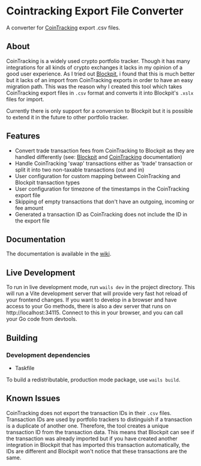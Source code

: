 # Cointracking Export File Converter

A converter for [CoinTracking](https://cointracking.info/) export .csv files. 

## About

CoinTracking is a widely used crypto portfolio tracker. Though it has many integrations for all kinds of crypto exchanges it lacks in my opinion of a good user experience.
As I tried out [Blockpit](https://www.blockpit.io/), i found that this is much better but it lacks of an import from CoinTracking exports in order to have an easy migration path.
This was the reason why I created this tool which takes CoinTracking export files in `.csv` format and converts it into Blockpit's `.xslx` files for import.

Currently there is only support for a conversion to Blockpit but it is possible to extend it in the future to other portfolio tracker.

## Features

- Convert trade transaction fees from CoinTracking to Blockpit as they are handled differently (see: [Blockpit](https://help.blockpit.io/hc/en-us/articles/360011882020-Transaction-Label-Trade) and [CoinTracking](https://cointracking.freshdesk.com/en/support/solutions/articles/29000039588-how-fees-are-handled-within-cointracking) documentation)
- Handle CoinTracking 'swap' transactions either as 'trade' transaction or split it into two non-taxable transactions (out and in)
- User configuration for custom mapping between CoinTracking and Blockpit transaction types
- User configuration for timezone of the timestamps in the CoinTracking export file 
- Skipping of empty transactions that don't have an outgoing, incoming or fee amount
- Generated a transaction ID as CoinTracking does not include the ID in the export file

## Documentation

The documentation is available in the [wiki](https://github.com/tomvodi/cointracking-export-converter/wiki).

## Live Development

To run in live development mode, run `wails dev` in the project directory. This will run a Vite development
server that will provide very fast hot reload of your frontend changes. If you want to develop in a browser
and have access to your Go methods, there is also a dev server that runs on http://localhost:34115. Connect
to this in your browser, and you can call your Go code from devtools.

## Building

### Development dependencies

- Taskfile

To build a redistributable, production mode package, use `wails build`.

## Known Issues

CoinTracking does not export the transaction IDs in their `.csv` files. Transaction IDs are used by portfolio trackers to distinguish if a transaction is a duplicate of another one. 
Therefore, the tool creates a unique transaction ID from the transaction data. This means that Blockpit can see if the transaction was already imported but if you have created another integration in Blockpit that has imported this transaction automatically, the IDs are different and Blockpit won't notice that these transactions are the same.
